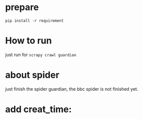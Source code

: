 # prepare
`pip install -r requirement`
# How to run

just run for `scrapy crawl guardian`

# about spider
just finish the spider guardian, the bbc spider is not finished yet.


# add creat_time:
